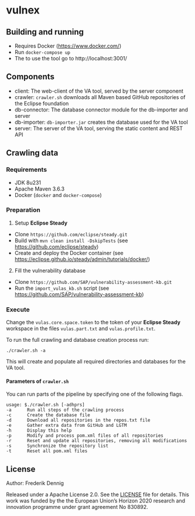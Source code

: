vulnex
======

Building and running
--------------------

* Requires Docker (https://www.docker.com/)
* Run `docker-compose up`
* The to use the tool go to http://localhost:3001/

Components
----------

* client: The web-client of the VA tool, served by the server component
* crawler: `crawler.sh` downloads all Maven based GitHub repositories of the Eclipse foundation
* db-connector: The database connector module for the db-importer and server
* db-importer: `db-importer.jar` creates the database used for the VA tool
* server: The server of the VA tool, serving the static content and REST API


Crawling data
-------------

### Requirements

* JDK 8u231
* Apache Maven 3.6.3
* Docker (`docker` and `docker-compose`)

### Preparation

1. Setup **Eclipse Steady**
  * Clone `https://github.com/eclipse/steady.git`
  * Build with `mvn clean install -DskipTests` (see https://github.com/eclipse/steady)
  * Create and deploy the Docker container (see https://eclipse.github.io/steady/admin/tutorials/docker/)


2. Fill the vulnerability database
  * Clone `https://github.com/SAP/vulnerability-assessment-kb.git`
  * Run the `import_vulas_kb.sh` script (see https://github.com/SAP/vulnerability-assessment-kb)

### Execute

Change the `vulas.core.space.token` to the token of your **Eclipse Steady** workspace in the files `vulas.part.txt` and `vulas.profile.txt`.

To run the full crawling and database creation process run:

```
./crawler.sh -a
```

This will create and populate all required directories and databases for the VA tool.

#### Parameters of `crawler.sh`

You can run parts of the pipeline by specifying one of the following flags.

```
usage: $./crawler.sh [-adhprs]
-a      Run all steps of the crawling process
-c      Create the database file
-d      Download all repositories in the repos.txt file
-e      Gather extra data from GitHub and LGTM
-h      Display this help
-p      Modify and process pom.xml files of all repositories
-r      Reset and update all repositories, removing all modifications
-s      Synchronize the repository list
-t      Reset all pom.xml files
```


License
-------------

Author: Frederik Dennig

Released under a Apache License 2.0. See the [LICENSE](LICENSE) file for details. This work was funded by the the European Union’s Horizon 2020 research and innovation programme under grant agreement No 830892. 

